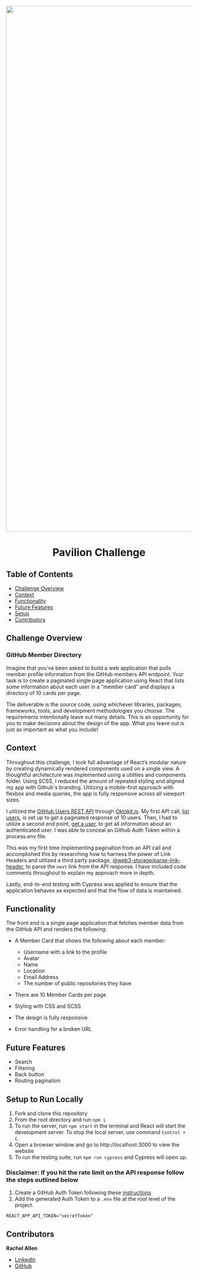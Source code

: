 <div id="header" align="center">

<img width="1427" alt="Screen Shot 2023-02-06 at 5 06 37 PM" src="https://user-images.githubusercontent.com/98505112/217115812-64b416bc-b8d1-4d7b-89a9-05d866cdbb03.png">
</div>


<h1 align="center"> Pavilion Challenge </h1>

## Table of Contents

- [Challenge Overview](#challenge-overview)
- [Context](#context)
- [Functionality](#functionality)
- [Future Features](#future-deatures)
- [Setup](#setup-to-run-locally)
- [Contributors](#contributors)

## Challenge Overview

### GitHub Member Directory

Imagine that you’ve been asked to build a web application that pulls member profile information from the GitHub members API endpoint.
Your task is to create a paginated single page application using React that lists some information about each user in a “member card” and displays a directory of 10 cards per page.

The deliverable is the source code, using whichever libraries, packages, frameworks, tools, and development methodologies you choose. The requirements intentionally leave out many details. This is an opportunity for you to make decisions about the design of the app. What you leave out is just as important as what you include!

## Context

Throughout this challenge, I took full advantage of React’s modular nature by creating dynamically rendered components used on a single view. A thoughtful architecture was implemented using a utilities and components folder. Using SCSS, I reduced the amount of repeated styling and aligned my app with Github's branding. Utilizing a mobile-first approach with flexbox and media queries, the app is fully responsive across all viewport sizes.


I utilized the [GitHub Users REST API](https://docs.github.com/en/rest/users/users?apiVersion=2022-11-28) through [Oktokit.js](https://docs.github.com/en/rest/quickstart?apiVersion=2022-11-28). My first API call, [list users](https://docs.github.com/en/rest/users/users?apiVersion=2022-11-28#list-users), is set up to get a paginated response of 10 users. Then, I had to utilize a second end point, [get a user](https://docs.github.com/en/rest/users/users?apiVersion=2022-11-28#get-a-user), to get all information about an authenticated user. I was able to conceal an Github Auth Token within a process.env file. 


This was my first time implementing pagination from an API call and accomplished this by researching how to harness the power of Link Headers and utilized a third party package, [@web3-storage/parse-link-header](https://www.npmjs.com/package/@web3-storage/parse-link-header), to parse the `next` link from the API response. I have included code comments throughout to explain my approach more in depth.  


Lastly, end-to-end testing with Cypress was applied to ensure that the application behaves as expected and that the flow of data is maintained.

## Functionality

The front end is a single page application that fetches member data from the GitHub API and renders the following:

* A Member Card that shows the following about each member:
  - Username with a link to the profile
  - Avatar
  - Name
  - Location
  - Email Address
  - The number of public repositories they have
  
* There are 10 Member Cards per page
* Styling with CSS and SCSS
* The design is fully responsive
* Error handling for a broken URL

## Future Features

* Search 
* Filtering
* Back button
* Routing pagination


## Setup to Run Locally

1. Fork and clone this repository
2. From the root directory and run `npm i`
3. To run the server, run `npm start` in the terminal and React will start the development server. To stop the local server, use command `Control + C`.
4. Open a browser window and go to http://localhost:3000 to view the website
5. To run the testing suite, run `npm run cypress` and Cypress will open up.

### Disclaimer: If you hit the rate limit on the API response follow the steps outlined below
1. Create a GitHub Auth Token following these [instructions](https://docs.github.com/en/authentication/keeping-your-account-and-data-secure/creating-a-personal-access-token#creating-a-personal-access-token-classic)
2. Add the generated Auth Token to a `.env` file at the root level of the project.
``` 
REACT_APP_API_TOKEN="secretToken"
```


## Contributors

**Rachel Allen**

- [LinkedIn](https://www.linkedin.com/in/rachel-lynn-allen/)
- [GitHub](https://github.com/Rallen13)
